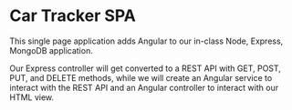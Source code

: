 <h1>Car Tracker SPA</h1>
<p>This single page application adds Angular to our in-class Node, Express, MongoDB application.</p>
<p>Our Express controller will get converted to a REST API with GET, POST, PUT, and DELETE methods, while we will create an Angular service to interact with the REST API and an Angular controller to interact with our HTML view.</p>